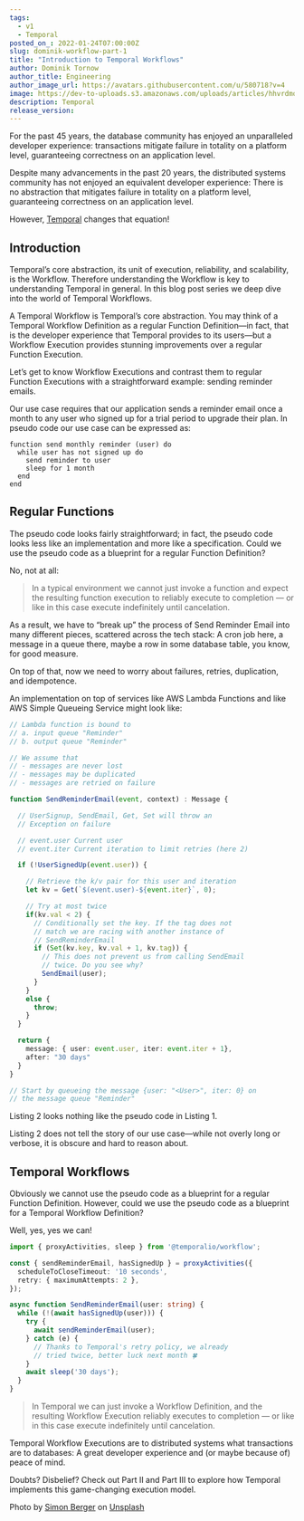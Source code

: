 ```yaml
---
tags:
  - v1
  - Temporal
posted_on_: 2022-01-24T07:00:00Z
slug: dominik-workflow-part-1
title: "Introduction to Temporal Workflows"
author: Dominik Tornow
author_title: Engineering
author_image_url: https://avatars.githubusercontent.com/u/580718?v=4
image: https://dev-to-uploads.s3.amazonaws.com/uploads/articles/hhvrdmolw4m39v0vqvrh.jpg
description: Temporal
release_version:
---
```


<!--truncate-->

For the past 45 years, the database community has enjoyed an unparalleled developer experience: transactions mitigate failure in totality on a platform level, guaranteeing correctness on an application level.

Despite many advancements in the past 20 years, the distributed systems community has not enjoyed an equivalent developer experience: There is no abstraction that mitigates failure in totality on a platform level, guaranteeing correctness on an application level.

However, [Temporal](https://temporal.io/) changes that equation!

## Introduction

Temporal’s core abstraction, its unit of execution, reliability, and scalability, is the Workflow. Therefore understanding the Workflow is key to understanding Temporal in general. In this blog post series we deep dive into the world of Temporal Workflows.

A Temporal Workflow is Temporal’s core abstraction. You may think of a Temporal Workflow Definition as a regular Function Definition—in fact, that is the developer experience that Temporal provides to its users—but a Workflow Execution provides stunning improvements over a regular Function Execution.

Let’s get to know Workflow Executions and contrast them to regular Function Executions with a straightforward example: sending reminder emails.

Our use case requires that our application sends a reminder email once a month to any user who signed up for a trial period to upgrade their plan. In pseudo code our use case can be expressed as:

```
function send monthly reminder (user) do
  while user has not signed up do
    send reminder to user
    sleep for 1 month
  end
end
```

## Regular Functions

The pseudo code looks fairly straightforward; in fact, the pseudo code looks less like an implementation and more like a specification. Could we use the pseudo code as a blueprint for a regular Function Definition?

No, not at all:

> In a typical environment we cannot just invoke a function and expect the resulting function execution to reliably execute to completion — or like in this case execute indefinitely until cancelation.

As a result, we have to “break up” the process of Send Reminder Email into many different pieces, scattered across the tech stack: A cron job here, a message in a queue there, maybe a row in some database table, you know, for good measure.

On top of that, now we need to worry about failures, retries, duplication, and idempotence.

An implementation on top of services like AWS Lambda Functions and like AWS Simple Queueing Service might look like:

```typescript
// Lambda function is bound to
// a. input queue "Reminder"
// b. output queue "Reminder"

// We assume that
// - messages are never lost
// - messages may be duplicated
// - messages are retried on failure

function SendReminderEmail(event, context) : Message {

  // UserSignup, SendEmail, Get, Set will throw an
  // Exception on failure

  // event.user Current user
  // event.iter Current iteration to limit retries (here 2)

  if (!UserSignedUp(event.user)) {

    // Retrieve the k/v pair for this user and iteration
    let kv = Get(`$(event.user)-${event.iter}`, 0);

    // Try at most twice
    if(kv.val < 2) {
      // Conditionally set the key. If the tag does not
      // match we are racing with another instance of
      // SendReminderEmail
      if (Set(kv.key, kv.val + 1, kv.tag)) {
        // This does not prevent us from calling SendEmail
        // twice. Do you see why?
        SendEmail(user);
      }
    }
    else {
      throw;
    }
  }

  return {
    message: { user: event.user, iter: event.iter + 1},
    after: "30 days"
  }
}

// Start by queueing the message {user: "<User>", iter: 0} on
// the message queue "Reminder"
```

Listing 2 looks nothing like the pseudo code in Listing 1.

Listing 2 does not tell the story of our use case—while not overly long or verbose, it is obscure and hard to reason about.

## Temporal Workflows

Obviously we cannot use the pseudo code as a blueprint for a regular Function Definition. However, could we use the pseudo code as a blueprint for a Temporal Workflow Definition?

Well, yes, yes we can!

```typescript
import { proxyActivities, sleep } from '@temporalio/workflow';

const { sendReminderEmail, hasSignedUp } = proxyActivities({
  scheduleToCloseTimeout: '10 seconds',
  retry: { maximumAttempts: 2 },
});

async function SendReminderEmail(user: string) {
  while (!(await hasSignedUp(user))) {
    try {
      await sendReminderEmail(user);
    } catch (e) {
      // Thanks to Temporal's retry policy, we already
      // tried twice, better luck next month 🍀
    }
    await sleep('30 days');
  }
}
```

> In Temporal we can just invoke a Workflow Definition, and the resulting Workflow Execution reliably executes to completion — or like in this case execute indefinitely until cancelation.

Temporal Workflow Executions are to distributed systems what transactions are to databases: A great developer experience and (or maybe because of) peace of mind.

Doubts? Disbelief? Check out Part II and Part III to explore how Temporal implements this game-changing execution model.

Photo by <a href="https://unsplash.com/@8moments?utm_source=unsplash&utm_medium=referral&utm_content=creditCopyText">Simon Berger</a> on <a href="https://unsplash.com/s/photos/zen?utm_source=unsplash&utm_medium=referral&utm_content=creditCopyText">Unsplash</a>
